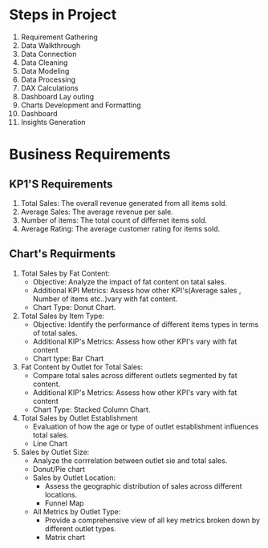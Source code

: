 <h1><b>Steps in Project</b></h1>
<ol>
  <li>Requirement Gathering</li>
  <li>Data Walkthrough</li>
  <li>Data Connection</li>
  <li>Data Cleaning</li>
  <li>Data Modeling</li>
  <li>Data Processing</li>
  <li>DAX Calculations</li>
  <li>Dashboard Lay outing</li>
  <li>Charts Development and Formatting</li>
  <li>Dashboard</li>
  <li>Insights Generation</li>
</ol>


<h1><b>Business Requirements</b></h1>

##  KP1'S Requirements
<ol>
  <li>Total Sales: The overall revenue generated from all items sold.</li>
  <li>Average Sales: The average revenue per sale.</li>
  <li>Number of items: The total count of differnet items sold.</li>
  <li>Average Rating: The average customer rating for items sold.</li>
</ol>                    
                      
## Chart's Requirments
1. Total Sales by Fat Content:
   <ul>
     <li>Objective: Analyze the impact of fat content on tatal sales.</li>
     <li>Additional KPI Metrics: Assess how other KPI's(Average sales , Number of items etc..)vary with fat content.</li>
     <li>Chart Type: Donut Chart.</li>
   </ul>
2. Total Sales by Item Type:
   <ul>
     <li>Objective: Identify the performance of different items types in terms of total sales.</li>
     <li>Additional KIP's Metrics: Assess how other KPI's vary with fat content</li>                    
     <li>Chart type: Bar Chart</li>
   </ul>
3. Fat Content by Outlet for Total Sales:
   <ul>
     <li>Compare total sales across different outlets segmented by fat content.</li>
     <li>Additional KIP's Metrics: Assess how other KPI's vary with fat content</li>
     <li>Chart Type: Stacked Column Chart.</li>
   </ul>
4. Total Sales by Outlet Establishment
   <ul>
     <li>Evaluation of how the age or type of outlet establishment influences total sales.</li>
     <li>Line Chart</li>
   </ul>
5. Sales by Outlet Size:
   <ul>
     <li>Analyze the corrrelation between outlet sie and total sales.</li>
     <li>Donut/Pie chart</li>
6. Sales by Outlet Location:
   <ul>
     <li>Assess the geographic distribution of sales across different locations.</li>
     <li>Funnel Map</li>
   </ul>
7. All Metrics by Outlet Type:
   <ul>
     <li>Provide a comprehensive view of all key metrics broken down by different outlet types.</li>
     <li>Matrix chart</li>
   </ul>
   </ul>
